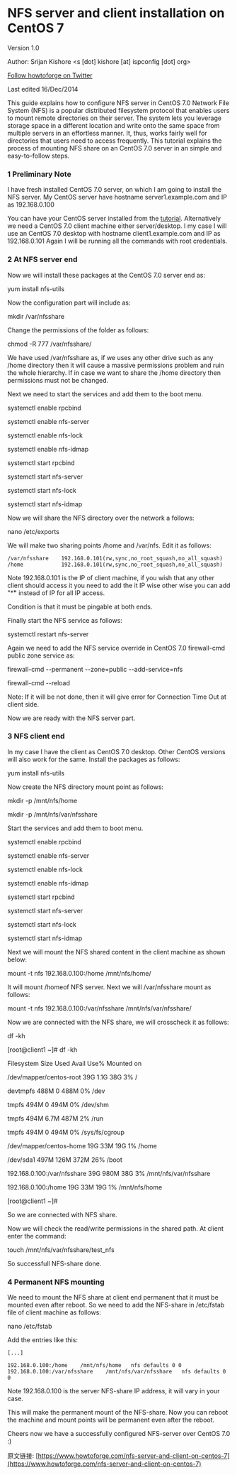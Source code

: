 # NFS server and client installation on CentOS 7

Version 1.0 

Author: Srijan Kishore &lt;s [dot] kishore [at] ispconfig [dot] org&gt;

[Follow howtoforge on Twitter](http://twitter.com/howtoforgecom)

Last edited 16/Dec/2014

This guide explains how to configure NFS server in CentOS 7.0 Network File System (NFS) is a popular distributed filesystem protocol that enables users to mount remote directories on their server. The system lets you leverage storage space in a different location and write onto the same space from multiple servers in an effortless manner. It, thus, works fairly well for directories that users need to access frequently. This tutorial explains the process of mounting NFS share on an CentOS 7.0 server in an simple and easy-to-follow steps.

### 1 Preliminary Note

I have fresh installed CentOS 7.0 server, on which I am going to install the NFS server. My CentOS server have hostname server1.example.com and IP as 192.168.0.100

You can have your CentOS server installed from the [tutorial](http://www.howtoforge.com/centos-7-server). Alternatively we need a CentOS 7.0 client machine either server/desktop. I my case I will use an CentOS 7.0 desktop with hostname  client1.example.com and IP as 192.168.0.101 Again I will be running all the commands with root credentials.

### 2 At NFS server end

Now we will install these packages at the CentOS 7.0 server end as:

yum install nfs-utils

Now the configuration part will include as:

mkdir /var/nfsshare

Change the permissions of the folder as follows:

chmod -R 777 /var/nfsshare/

We have used /var/nfsshare as, if we uses any other drive such as any /home directory then it will cause a massive permissions problem and ruin the whole hierarchy. If in case we want to share the /home directory then permissions must not be changed.

Next we need to start the services and add them to the boot menu. 

systemctl enable rpcbind

systemctl enable nfs-server

systemctl enable nfs-lock

systemctl enable nfs-idmap

systemctl start rpcbind

systemctl start nfs-server

systemctl start nfs-lock

systemctl start nfs-idmap

Now we will share the NFS directory over the network a follows:

nano /etc/exports

We will make two sharing points  /home and /var/nfs. Edit it as follows:

    /var/nfsshare    192.168.0.101(rw,sync,no_root_squash,no_all_squash)
    /home            192.168.0.101(rw,sync,no_root_squash,no_all_squash)

Note 192.168.0.101 is the IP of client machine, if you wish that any other client should access it you need to add the it IP wise other wise you can add "***"** instead of IP for all IP access.

Condition is that it must be pingable at both ends.

Finally start the NFS service as follows:

systemctl restart nfs-server

Again we need to add the NFS service override in CentOS 7.0 firewall-cmd public zone service as:

firewall-cmd --permanent --zone=public --add-service=nfs

firewall-cmd --reload

Note: If it will be not done, then it will give error for Connection Time Out at client side.

Now we are ready with the NFS server part.

### 3 NFS client end

In my case I have the client as CentOS 7.0 desktop. Other CentOS versions will also work for the same. Install the packages as follows:

yum install nfs-utils

Now create the NFS directory mount point as follows:

mkdir -p /mnt/nfs/home

mkdir -p /mnt/nfs/var/nfsshare

Start the services and add them to boot menu.

systemctl enable rpcbind

systemctl enable nfs-server

systemctl enable nfs-lock

systemctl enable nfs-idmap

systemctl start rpcbind

systemctl start nfs-server

systemctl start nfs-lock

systemctl start nfs-idmap

Next we will mount the NFS shared content in the client machine as shown below:

mount -t nfs 192.168.0.100:/home /mnt/nfs/home/

It will mount /homeof NFS server. Next we will /var/nfsshare mount as follows:

 mount -t nfs 192.168.0.100:/var/nfsshare /mnt/nfs/var/nfsshare/

Now we are connected with the NFS share, we will crosscheck it as follows:

df -kh

[root@client1 ~]# df -kh

Filesystem                    Size  Used Avail Use% Mounted on

/dev/mapper/centos-root        39G  1.1G   38G   3% /

devtmpfs                      488M     0  488M   0% /dev

tmpfs                         494M     0  494M   0% /dev/shm

tmpfs                         494M  6.7M  487M   2% /run

tmpfs                         494M     0  494M   0% /sys/fs/cgroup

/dev/mapper/centos-home        19G   33M   19G   1% /home

/dev/sda1                     497M  126M  372M  26% /boot

192.168.0.100:/var/nfsshare   39G  980M   38G   3% /mnt/nfs/var/nfsshare

192.168.0.100:/home           19G   33M   19G   1% /mnt/nfs/home

[root@client1 ~]#

So we are connected with NFS share.

Now we will check the read/write permissions in the shared path. At client enter the command:

touch /mnt/nfs/var/nfsshare/test_nfs

So successfull NFS-share done.

### 4 Permanent NFS mounting

We need to mount the NFS share at client end permanent that it must be mounted even after reboot. So we need to add the NFS-share in /etc/fstab file of client machine as follows:

nano /etc/fstab

Add the entries like this:

    [...]

    192.168.0.100:/home    /mnt/nfs/home   nfs defaults 0 0
    192.168.0.100:/var/nfsshare    /mnt/nfs/var/nfsshare   nfs defaults 0 0

Note 192.168.0.100 is the server NFS-share  IP address, it will vary in your case.

This will make the permanent mount of the NFS-share. Now you can reboot the machine and mount points will be permanent even after the reboot.

Cheers now we have a successfully configured NFS-server over CentOS 7.0 :)


原文链接: [https://www.howtoforge.com/nfs-server-and-client-on-centos-7](https://www.howtoforge.com/nfs-server-and-client-on-centos-7)

